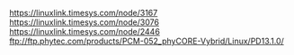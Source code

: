 


https://linuxlink.timesys.com/node/3167
https://linuxlink.timesys.com/node/3076
https://linuxlink.timesys.com/node/2446
ftp://ftp.phytec.com/products/PCM-052_phyCORE-Vybrid/Linux/PD13.1.0/
